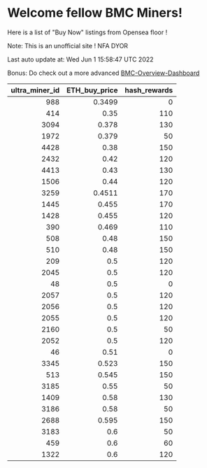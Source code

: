 # Welcome fellow BMC Miners!
Here is a list of "Buy Now" listings from Opensea floor !

Note: This is an unofficial site ! NFA DYOR

Last auto update at: Wed Jun  1 15:58:47 UTC 2022

Bonus: Do check out a more advanced [BMC-Overview-Dashboard](https://dune.com/defifunk/BMC-Overview-Dashboard)


|   ultra_miner_id |   ETH_buy_price |   hash_rewards |
|-----------------:|----------------:|---------------:|
|              988 |          0.3499 |              0 |
|              414 |          0.35   |            110 |
|             3094 |          0.378  |            130 |
|             1972 |          0.379  |             50 |
|             4428 |          0.38   |            150 |
|             2432 |          0.42   |            120 |
|             4413 |          0.43   |            130 |
|             1506 |          0.44   |            120 |
|             3259 |          0.4511 |            170 |
|             1445 |          0.455  |            170 |
|             1428 |          0.455  |            120 |
|              390 |          0.469  |            110 |
|              508 |          0.48   |            150 |
|              510 |          0.48   |            150 |
|              209 |          0.5    |            120 |
|             2045 |          0.5    |            120 |
|               48 |          0.5    |              0 |
|             2057 |          0.5    |            120 |
|             2056 |          0.5    |            120 |
|             2055 |          0.5    |            120 |
|             2160 |          0.5    |             50 |
|             2052 |          0.5    |            120 |
|               46 |          0.51   |              0 |
|             3345 |          0.523  |            150 |
|              513 |          0.545  |            150 |
|             3185 |          0.55   |             50 |
|             1409 |          0.58   |            130 |
|             3186 |          0.58   |             50 |
|             2688 |          0.595  |            150 |
|             3183 |          0.6    |             50 |
|              459 |          0.6    |             60 |
|             1322 |          0.6    |            120 |